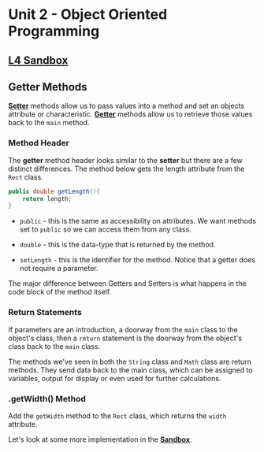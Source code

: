 # Unit 2 - Object Oriented Programming

## [**L4 Sandbox**][sandbox]

## Getter Methods

[**Setter**](https://dzone.com/articles/java-getter-and-setter-basics-common-mistakes-and) methods allow us to pass values into a method and set an objects attribute or characteristic. [**Getter**](https://dzone.com/articles/java-getter-and-setter-basics-common-mistakes-and) methods allow us to retrieve those values back to the `main` method.  

### Method Header

The **getter** method header looks similar to the **setter** but there are a few distinct differences. The method below gets the length attribute from the `Rect` class.

```java
public double getLength(){
    return length;
}
``` 

* `public` - this is the same as accessibility on attributes. We want methods set to `public` so we can access them from any class. 

* `double` - this is the data-type that is returned by the method. 

* `setLength` - this is the identifier for the method. Notice that a getter does not require a parameter. 

The major difference between Getters and Setters is what happens in the code block of the method itself. 

### Return Statements

If parameters are an introduction, a doorway from the `main` class to the object's class, then a `return` statement is the doorway from the object's class back to the `main` class.

The methods we've seen in both the `String` class and `Math` class are return methods. They send data back to the main class, which can be assigned to variables, output for display or even used for further calculations.

### .getWidth() Method

Add the `getWidth` method to the `Rect` class, which returns the `width` attribute.

Let's look at some more implementation in the [**Sandbox**][sandbox].

[sandbox]: ../L4.java
[rect]: ../Rect.java